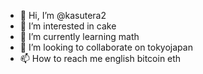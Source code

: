 - 👋 Hi, I’m @kasutera2
- 👀 I’m interested in cake
- 🌱 I’m currently learning math
- 💞️ I’m looking to collaborate on tokyojapan
- 📫 How to reach me english bitcoin eth

<!---
kasutera2/kasutera2 is a ✨ special ✨ repository because its `README.md` (this file) appears on your GitHub profile.
You can click the Preview link to take a look at your changes.
--->
